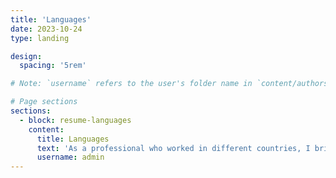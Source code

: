 ```yaml
---
title: 'Languages'
date: 2023-10-24
type: landing

design:
  spacing: '5rem'

# Note: `username` refers to the user's folder name in `content/authors/`

# Page sections
sections:
  - block: resume-languages
    content:
      title: Languages
      text: 'As a professional who worked in different countries, I bring a diverse linguistic skill set to my work. My proficiency in multiple languages enhances my ability to communicate my ideas, challenges, and connect with others.'
      username: admin
---
```

